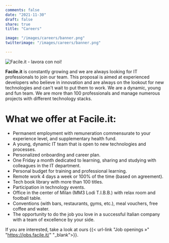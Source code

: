 ```yaml
---
comments: false
date: "2021-11-30"
draft: false
share: true
title: "Careers"

image: "/images/careers/banner.png"
twitterimage: "/images/careers/banner.png"

---
```


![Facile.it - lavora con noi!](/images/careers/banner.png)

**Facile.it** is constantly growing and we are always looking for IT professionals to join our team.
This proposal is aimed at experienced developers who believe in innovation and are always on the lookout for new technologies and can't wait to put them to work. We are a dynamic, young and fun team.
We are more than 100 professionals and manage numerous projects with different technology stacks.

# What we offer at Facile.it:

* Permanent employment with remuneration commensurate to your experience level, and supplementary health fund.
* A young, dynamic IT team that is open to new technologies and processes.
* Personalized onboarding and career plan.
* One Friday a month dedicated to learning, sharing and studying with colleagues in the IT department.
* Personal budget for training and professional learning.
* Remote work 4 days a week or 100% of the time (based on agreement).
* Tech book library with more than 100 titles.
* Participation in technology events.
* Office in the center of Milan (MM3 Lodi T.I.B.B.) with relax room and football table.
* Conventions (with bars, restaurants, gyms, etc.), meal vouchers, free coffee and water.
* The opportunity to do the job you love in a successful Italian company with a team of excellence by your side.

If you are interested, take a look at ours {{< url-link "Job openings »" "https://jobs.facile.it/" "_blank">}}.
